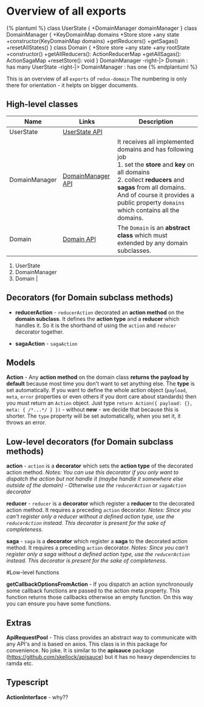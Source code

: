 # **Overview** of all exports

{% plantuml %}
class UserState {
  +DomainManager domainManager
}
class DomainManager {
  +KeyDomainMap domains
  +Store store
  +any state
  +constructor(KeyDomainMap domains)
  +getReducers()
  +getSagas()
  +resetAllStates()
}
class Domain {
  +Store store
  +any state
  +any rootState
  +constructor()
  +getAllReducers(): ActionReducerMap
  +getAllSagas(): ActionSagaMap
  +resetStore(): void
}
DomainManager -right-|> Domain : has many
UserState -right-|> DomainManager : has one
{% endplantuml %}

This is an overview of all ```exports``` of ```redux-domain```
The numbering is only there for orientation - it helpts on bigger documents.

## High-level classes

| Name | Links | Description |
| --- | --- | --- |
| UserState | [UserState API](api/UserState.md) | |
| DomainManager | [DomainManager API](api/DomainManager.md) | It receives all implemented domains and has following job<br>1. set the **store** and **key** on all domains<br>2. collect **reducers** and **sagas** from all domains. And of course it provides a public property ```domains``` which contains all the domains. |
| Domain | [Domain API](api/Domain.md) | The ```Domain``` is an **abstract class** which must extended by any domain subclasses. |

1. UserState
3. DomainManager
2. Domain | 

## Decorators (for Domain subclass methods)

- **reducerAction** - ```reducerAction``` decorated an **action method** on the **domain subclass**.
It defines the **action type** and a **reducer** which handles it.
So it is the shorthand of using the ```action``` and ```reducer``` decorator together.

- **sagaAction** - ```sagaAction``` 

## Models

**Action** - Any **action method** on the domain class **returns the payload by default** because most time you don't want to set anything else. The **type** is set automatically.
If you want to define the whole action object (```payload```, ```meta```, ```error``` properties or even others if you dont care about standards) then you must return an ```Action``` object. Just type ```return Action({ payload: {}, meta: { /*...*/ } })``` - without **new** - we decide that because this is shorter.
The ```type``` property will be set automatically, when you set it, it throws an error.

## Low-level decorators (for Domain subclass methods)

**action** - ```action``` is a **decorator** which sets the **action type** of the decorated action method.
*Notes: You can use this decorator if you only want to dispatch the action but not handle it (maybe handle it somewhere else outside of the domain) - Otherwise use the ```reducerAction``` or ```sagaAction``` decorator*

**reducer** - ```reducer``` is a **decorator** which register a **reducer** to the decorated action method.
It requires a preceding ```action``` decorator.
*Notes: Since you can't register only a reducer without a defined action type, use the ```reducerAction``` instead.*
*This decorator is present for the sake of completeness.*

**saga** - ```saga``` is a **decorator** which register a **saga** to the decorated action method.
It requires a preceding ```action``` decorator.
*Notes: Since you can't register only a saga without a defined action type, use the ```reducerAction``` instead.*
*This decorator is present for the sake of completeness.*

#Low-level functions

**getCallbackOptionsFromAction** - If you dispatch an action synchronously some callback functions are passed to the action meta property. This function returns those callbacks otherwise an empty function. On this way you can ensure you have some functions.

## Extras

**ApiRequestPool** - This class provides an abstract way to communicate with any API's and is based on axios.
This class is in this package for convenience. No joke.
It is similar to the **apisauce** package (https://github.com/skellock/apisauce) but it has no heavy dependencies to ramda etc.

## Typescript

**ActionInterface** - why??

